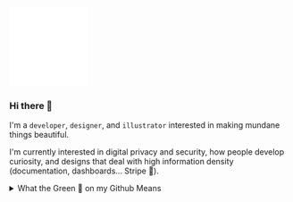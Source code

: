 <img src="https://github.com/songeunyou/songeunyou/blob/master/header.svg" width="140" height="140">

### Hi there 👋

I'm a <code>developer</code>, <code>designer</code>, and <code>illustrator</code> interested in making mundane things beautiful. 

I'm currently interested in digital privacy and security, how people develop curiosity, and designs that deal with high information density (documentation, dashboards... Stripe 👀).
<details>
  <summary>What the Green 🌱 on my Github Means</summary>
  
  - 🏔 I'm working on a platform to help people discover, develop, or gain insight into their passions. Please [reach out](https://m.me/songyouu) if you have any thoughts on this or would like to bounce around ideas, I get some of my best breakthroughs from discussions with people!
  
  - 📑 I'm contributing to a scholarship application site for Toronto non-profit Merit Award.
  
  - 🌈 I'm recording new things I've learned about frontend. (I have a repo for my notes, planning to publish by the end of 2021 😁)
</details>

<!--
**songeunyou/songeunyou** is a ✨ _special_ ✨ repository because its `README.md` (this file) appears on your GitHub profile.

Here are some ideas to get you started:

- 🔭 I’m currently working on ...
- 🌱 I’m currently learning ...
- 👯 I’m looking to collaborate on ...
- 🤔 I’m looking for help with ...
- 💬 Ask me about ...
- 📫 How to reach me: ...
- 😄 Pronouns: ...
- ⚡ Fun fact: ...
-->
